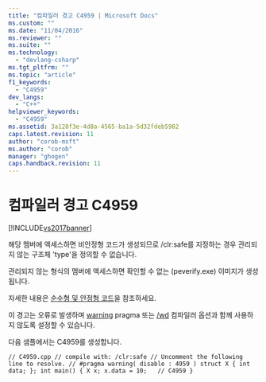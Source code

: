 ```yaml
---
title: "컴파일러 경고 C4959 | Microsoft Docs"
ms.custom: ""
ms.date: "11/04/2016"
ms.reviewer: ""
ms.suite: ""
ms.technology: 
  - "devlang-csharp"
ms.tgt_pltfrm: ""
ms.topic: "article"
f1_keywords: 
  - "C4959"
dev_langs: 
  - "C++"
helpviewer_keywords: 
  - "C4959"
ms.assetid: 3a128f3e-4d8a-4565-ba1a-5d32fdeb5982
caps.latest.revision: 11
author: "corob-msft"
ms.author: "corob"
manager: "ghogen"
caps.handback.revision: 11
---
```

# 컴파일러 경고 C4959
[!INCLUDE[vs2017banner](../../assembler/inline/includes/vs2017banner.md)]

해당 멤버에 액세스하면 비안정형 코드가 생성되므로 \/clr:safe를 지정하는 경우 관리되지 않는 구조체 'type'을 정의할 수 없습니다.  
  
 관리되지 않는 형식의 멤버에 액세스하면 확인할 수 없는 \(peverify.exe\) 이미지가 생성됩니다.  
  
 자세한 내용은 [순수형 및 안정형 코드](../../dotnet/pure-and-verifiable-code-cpp-cli.md)을 참조하세요.  
  
 이 경고는 오류로 발생하며 [warning](../../preprocessor/warning.md) pragma 또는 [\/wd](../../build/reference/compiler-option-warning-level.md) 컴파일러 옵션과 함께 사용하지 않도록 설정할 수 있습니다.  
  
 다음 샘플에서는 C4959를 생성합니다.  
  
```  
// C4959.cpp // compile with: /clr:safe // Uncomment the following line to resolve. // #pragma warning( disable : 4959 ) struct X { int data; }; int main() { X x; x.data = 10;   // C4959 }  
```